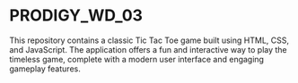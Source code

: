 # PRODIGY_WD_03
This repository contains a classic Tic Tac Toe game built using HTML, CSS, and JavaScript. The application offers a fun and interactive way to play the timeless game, complete with a modern user interface and engaging gameplay features.
